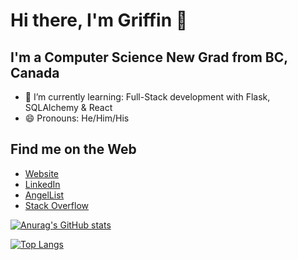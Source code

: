 # Hi there, I'm Griffin 👋

## I'm a Computer Science New Grad from BC, Canada
- 🌱 I’m currently learning: Full-Stack development with Flask, SQLAlchemy & React
- 😄 Pronouns: He/Him/His

## Find me on the Web
- [Website](http://www.griffinbrome.com/)
- [LinkedIn](https://www.linkedin.com/in/griffin-brome)
- [AngelList](https://angel.co/u/Griffin-Brome)
- [Stack Overflow](https://stackoverflow.com/users/12982350)

[![Anurag's GitHub stats](https://github-readme-stats.vercel.app/api?username=Griffin-Brome)](https://github.com/anuraghazra/github-readme-stats)

[![Top Langs](https://github-readme-stats.vercel.app/api/top-langs/?username=Griffin-Brome)](https://github.com/anuraghazra/github-readme-stats)

<!--
**Griffin-Brome/Griffin-Brome** is a ✨ _special_ ✨ repository because its `README.md` (this file) appears on your GitHub profile.

Here are some ideas to get you started:


-->
